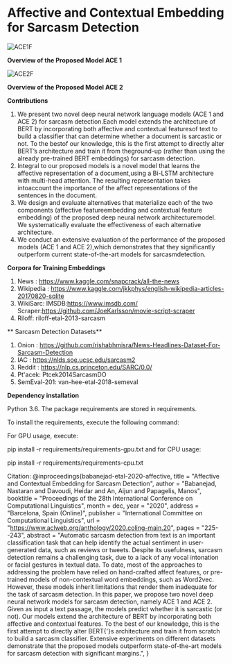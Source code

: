# Affective and Contextual Embedding for Sarcasm Detection
![ACE1F](https://user-images.githubusercontent.com/32373744/96896414-77d59e80-145b-11eb-8d45-c3de7d139fad.png)

**Overview of the Proposed Model ACE 1**

![ACE2F](https://user-images.githubusercontent.com/32373744/96896519-989df400-145b-11eb-8c84-440032d8b5f5.png)

**Overview of the Proposed Model ACE 2**


**Contributions**

1) We present two novel deep neural network language models (ACE 1 and ACE 2) for sarcasm detection.Each model extends the architecture of BERT by incorporating both affective and contextual featuresof text to build a classifier that can determine whether a document is sarcastic or not. To the bestof our knowledge, this is the first attempt to directly alter BERT’s architecture and train it from theground-up (rather than using the already pre-trained BERT embeddings) for sarcasm detection.
2) Integral to our proposed models is a novel model that learns the affective representation of a document,using a Bi-LSTM architecture with multi-head attention.  The resulting representation takes intoaccount the importance of the affect representations of the sentences in the document.
3) We design and evaluate alternatives that materialize each of the two components (affective featureembedding and contextual feature embedding) of the proposed deep neural network architecturemodel. We systematically evaluate the effectiveness of each alternative architecture.
4) We conduct an extensive evaluation of the performance of the proposed models (ACE 1 and ACE 2),which demonstrates that they significantly outperform current state-of-the-art models for sarcasmdetection.

**Corpora for Training Embeddings**

1) News : https://www.kaggle.com/snapcrack/all-the-news
2) Wikipedia : https://www.kaggle.com/jkkphys/english-wikipedia-articles-20170820-sqlite
3) WikiSarc: IMSDB:https://www.imsdb.com/ Scraper:https://github.com/JoeKarlsson/movie-script-scraper
4) Riloff: riloff-etal-2013-sarcasm


** Sarcasm Detection Datasets**

1) Onion : https://github.com/rishabhmisra/News-Headlines-Dataset-For-Sarcasm-Detection
2) IAC : https://nlds.soe.ucsc.edu/sarcasm2
3) Reddit : https://nlp.cs.princeton.edu/SARC/0.0/
4) Pt'acek: Ptcek2014SarcasmDO
5) SemEval-201: van-hee-etal-2018-semeval

**Dependency installation**

Python 3.6. The package requirements are stored in requirements.

To install the requirements, execute the following command:

For GPU usage, execute:

pip install -r requirements/requirements-gpu.txt
and for CPU usage:

pip install -r requirements/requirements-cpu.txt

Citation:
@inproceedings{babanejad-etal-2020-affective,
    title = "Affective and Contextual Embedding for Sarcasm Detection",
    author = "Babanejad, Nastaran  and
      Davoudi, Heidar  and
      An, Aijun  and
      Papagelis, Manos",
    booktitle = "Proceedings of the 28th International Conference on Computational Linguistics",
    month = dec,
    year = "2020",
    address = "Barcelona, Spain (Online)",
    publisher = "International Committee on Computational Linguistics",
    url = "https://www.aclweb.org/anthology/2020.coling-main.20",
    pages = "225--243",
    abstract = "Automatic sarcasm detection from text is an important classification task that can help identify the actual sentiment in user-generated data, such as reviews or tweets. Despite its usefulness, sarcasm detection remains a challenging task, due to a lack of any vocal intonation or facial gestures in textual data. To date, most of the approaches to addressing the problem have relied on hand-crafted affect features, or pre-trained models of non-contextual word embeddings, such as Word2vec. However, these models inherit limitations that render them inadequate for the task of sarcasm detection. In this paper, we propose two novel deep neural network models for sarcasm detection, namely ACE 1 and ACE 2. Given as input a text passage, the models predict whether it is sarcastic (or not). Our models extend the architecture of BERT by incorporating both affective and contextual features. To the best of our knowledge, this is the first attempt to directly alter BERT{'}s architecture and train it from scratch to build a sarcasm classifier. Extensive experiments on different datasets demonstrate that the proposed models outperform state-of-the-art models for sarcasm detection with significant margins.",
}
